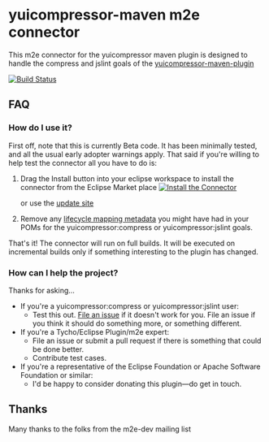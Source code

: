 yuicompressor-maven m2e connector
=============================================

This m2e connector for the yuicompressor maven plugin is designed to handle the compress and jslint goals of the [yuicompressor-maven-plugin](http://davidb.github.io/yuicompressor-maven-plugin/)

[![Build Status](https://buildhive.cloudbees.com/job/coderplus/job/m2e-connector-yuicompressor-maven-plugin/badge/icon)](https://buildhive.cloudbees.com/job/coderplus/job/m2e-connector-yuicompressor-maven-plugin/)

## FAQ ##

### How do I use it? ###

First off, note that this is currently Beta code.  It has been minimally tested, and all the usual early adopter
warnings apply.  That said if you're willing to help test the connector all you have to do is:

1. Drag the Install button into your eclipse workspace to install the connector from the Eclipse Market place
[![Install the Connector](http://marketplace.eclipse.org/sites/all/modules/custom/marketplace/images/installbutton.png)](http://marketplace.eclipse.org/marketplace-client-intro?mpc_install=1953702)

	or use the  [update site](http://coderplus.com/m2e-update-sites/yuicompressor-maven-plugin/)

2. Remove any [lifecycle mapping metadata](http://wiki.eclipse.org/M2E_plugin_execution_not_covered#ignore_plugin_goal)
you might have had in your POMs for the yuicompressor:compress or  yuicompressor:jslint goals.







That's it!  The connector will run on full builds. It will be executed on incremental builds only if something interesting to the plugin has changed.

### How can I help the project? ###

Thanks for asking...

* If you're a yuicompressor:compress or  yuicompressor:jslint user:
	* Test this out.  [File an issue](https://github.com/coderplus/m2e-connector-yuicompressor-maven-plugin/issues) if it doesn't
	work for you.  File an issue if you think it should do something more, or something different.
* If you're a Tycho/Eclipse Plugin/m2e  expert:
	* File an issue or submit a pull request if there is something that could be done better.
	* Contribute test cases.
* If you're a representative of the Eclipse Foundation or Apache Software Foundation or similar:
	* I'd be happy to consider donating this plugin&mdash;do get in touch.


## Thanks ##

Many thanks to the folks from the m2e-dev mailing list 
